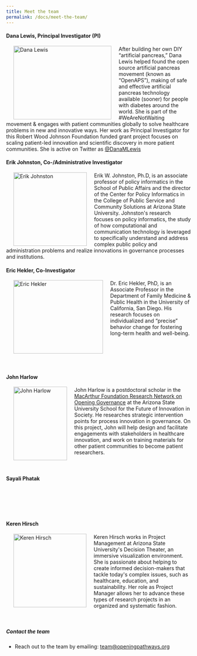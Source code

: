 ```yaml
---
title: Meet the team
permalink: /docs/meet-the-team/
---
```


#### Dana Lewis, Principal Investigator (PI)

<img src="{{site.baseurl}}/img/Dana_Lewis_tulips.JPG" width="267" height="200" align="left" hspace="20" alt="Dana Lewis">
After building her own DIY “artificial pancreas,” Dana Lewis helped found the open source artificial pancreas movement (known as “OpenAPS”), making of safe and effective artificial pancreas technology available (sooner) for people with diabetes around the world. She is part of the #WeAreNotWaiting movement & engages with patient communities globally to solve healthcare problems in new and innovative ways. Her work as Principal Investigator for this Robert Wood Johnson Foundation funded grant project focuses on scaling patient-led innovation and scientific discovery in more patient communities. She is active on Twitter as <a href="http://twitter.com/danamlewis">@DanaMLewis</a>

#### Erik Johnston, Co-/Administrative Investigator

<img src="{{site.baseurl}}/img/ejohnston.jpg" width="200" height="200" align="left" hspace="20" alt="Erik Johnston"> 

Erik W. Johnston, Ph.D, is an associate professor of policy informatics in the School of Public Affairs and the director of the Center for Policy Informatics in the College of Public Service and Community Solutions at Arizona State University. Johnston's research focuses on policy informatics, the study of how computational and communication technology is leveraged to specifically understand and address complex public policy and administration problems and realize innovations in governance processes and institutions.
<br>

#### Eric Hekler, Co-Investigator

<img src="{{site.baseurl}}/img/ehekler.png" width="244" height="200" align="left" hspace="20" alt="Eric Hekler"> 


Dr. Eric Hekler, PhD, is an Associate Professor in the Department of Family Medicine & Public Health in the University of California, San Diego. His research focuses on individualized and “precise” behavior change for fostering long-term health and well-being.

<br>
<br>
<br>
<br>


#### John Harlow

<img src="{{site.baseurl}}/img/JH_Headshot.jpg" width="146" height="200" align="left" hspace="20" alt="John Harlow"> 
John Harlow is a postdoctoral scholar in the <a href="http://opening-governance.org">MacArthur Foundation Research Network on Opening Governance</a> at the Arizona State University School for the Future of Innovation in Society. He researches strategic intervention points for process innovation in governance. On this project, John will help design and facilitate engagements with stakeholders in healthcare innovation, and work on training materials for other patient communities to become patient researchers.

<br>
<br>
<br>

#### Sayali Phatak




<br>
<br>
<br>
<br>

#### Keren Hirsch

<img src="{{site.baseurl}}/img/kbhirsch.png" width="199" height="200" align="left" hspace="20" alt="Keren Hirsch"> 
Keren Hirsch works in Project Management at Arizona State University's Decision Theater, an immersive visualization environment. She is passionate about helping to create informed decision-makers that tackle today's complex issues, such as healthcare, education, and sustainability. Her role as Project Manager allows her to advance these types of research projects in an organized and systematic fashion.

<br>
<br>
<br>

##### Contact the team

* Reach out to the team by emailing: team@openingpathways.org
